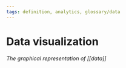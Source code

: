 ```yaml
---
tags: definition, analytics, glossary/data
---
```

#  Data visualization
*The graphical representation of [[data]]*